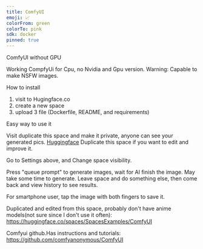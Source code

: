 ```yaml
---
title: ComfyUI
emoji: 📈
colorFrom: green
colorTo: pink
sdk: docker
pinned: true
---
```


ComfyUI without GPU

Working CompfyUi for Cpu, no Nvidia and Gpu version. Warning: Capable to make NSFW images.


How to install

1. visit to Hugingface.co
2. create a new space
3. upload 3 file (Dockerfile, README, and requirements)

Easy way to use it

Visit duplicate this space and make it private, anyone can see your generated pics. [Huggingface](https://huggingface.co/spaces/vorstcavry/ComfyUI-XL-Vae-Public)
Duplicate this space if you want to edit and improve it.

Go to Settings above, and Change space visibility.

Press "queue prompt" to generate images, wait for AI finish the image. May take some time to generate. Leave space and do something else, then come back and view history to see results.

For smartphone user, tap the image with both fingers to save it.

Duplicated and edited from this space, probably don't have anime models(not sure since I don't use it often): https://huggingface.co/spaces/SpacesExamples/ComfyUI

Comfyui github.Has instructions and tutorials: https://github.com/comfyanonymous/ComfyUI

